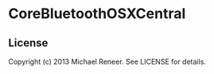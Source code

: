 CoreBluetoothOSXCentral
==========

License
----------

Copyright (c) 2013 Michael Reneer. See LICENSE for details.
